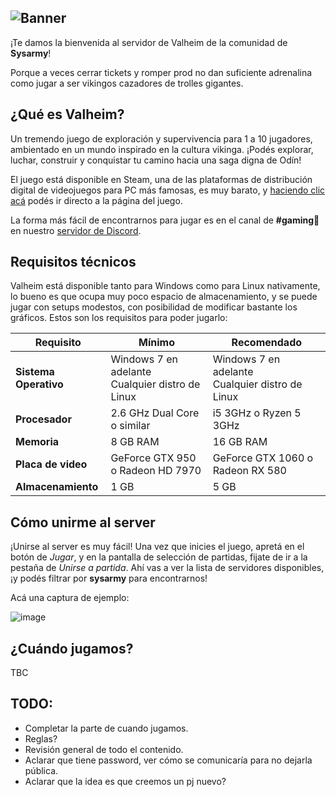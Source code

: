 ![Banner](https://user-images.githubusercontent.com/38166071/186303117-4c37836e-b5cc-4786-a5ce-af73d8c6802c.png)
---

¡Te damos la bienvenida al servidor de Valheim de la comunidad de **Sysarmy**!

Porque a veces cerrar tickets y romper prod no dan suficiente adrenalina como jugar a ser vikingos cazadores de trolles gigantes.

## ¿Qué es Valheim?

Un tremendo juego de exploración y supervivencia para 1 a 10 jugadores, ambientado en un mundo inspirado en la cultura vikinga. ¡Podés explorar, luchar, construir y conquistar tu camino hacia una saga digna de Odín!

El juego está disponible en Steam, una de las plataformas de distribución digital de videojuegos para PC más famosas, es muy barato, y [haciendo clic acá](https://store.steampowered.com/app/892970/Valheim/) podés ir directo a la página del juego.

La forma más fácil de encontrarnos para jugar es en el canal de **#gaming👾** en nuestro [servidor de Discord](https://sysar.my/discord). 

## Requisitos técnicos

Valheim está disponible tanto para Windows como para Linux nativamente, lo bueno es que ocupa muy poco espacio de almacenamiento, y se puede jugar con setups modestos, con posibilidad de modificar bastante los gráficos. Estos son los requisitos para poder jugarlo:

| Requisito             | Mínimo                                              | Recomendado                                         |
| --------------------- | --------------------------------------------------- | --------------------------------------------------- |
| **Sistema Operativo** | Windows 7 en adelante <br>Cualquier distro de Linux | Windows 7 en adelante <br>Cualquier distro de Linux |
| **Procesador**        | 2.6 GHz Dual Core o similar                         | i5 3GHz o Ryzen 5 3GHz                              |
| **Memoria**           | 8 GB RAM                                            | 16 GB RAM                                           |
| **Placa de video**    | GeForce GTX 950 o Radeon HD 7970                    | GeForce GTX 1060 o Radeon RX 580                    |
| **Almacenamiento**    | 1 GB                                                | 5 GB                                                |

## Cómo unirme al server

¡Unirse al server es muy fácil! Una vez que inicies el juego, apretá en el botón de _Jugar_, y en la pantalla de selección de partidas, fijate de ir a la pestaña de _Unirse a partida_. Ahí vas a ver la lista de servidores disponibles, ¡y podés filtrar por **sysarmy** para encontrarnos!

Acá una captura de ejemplo:

![image](https://user-images.githubusercontent.com/38166071/186304510-892048a4-5020-4e7b-ad0b-90ccd43e8375.png)

## ¿Cuándo jugamos?

TBC

## TODO:
- Completar la parte de cuando jugamos.
- Reglas?
- Revisión general de todo el contenido.
- Aclarar que tiene password, ver cómo se comunicaría para no dejarla pública.
- Aclarar que la idea es que creemos un pj nuevo?
